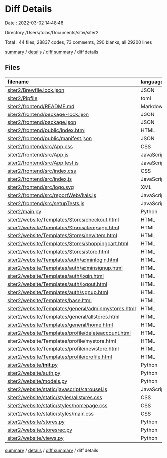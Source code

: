 # Diff Details

Date : 2022-03-02 14:48:48

Directory /Users/tolas/Documents/siter/siter2

Total : 44 files,  28837 codes, 73 comments, 290 blanks, all 29200 lines

[summary](results.md) / [details](details.md) / [diff summary](diff.md) / diff details

## Files
| filename | language | code | comment | blank | total |
| :--- | :--- | ---: | ---: | ---: | ---: |
| [siter2/Brewfile.lock.json](/siter2/Brewfile.lock.json) | JSON | 160 | 0 | 1 | 161 |
| [siter2/Pipfile](/siter2/Pipfile) | toml | 8 | 0 | 4 | 12 |
| [siter2/frontend/README.md](/siter2/frontend/README.md) | Markdown | 38 | 0 | 33 | 71 |
| [siter2/frontend/package-lock.json](/siter2/frontend/package-lock.json) | JSON | 27,276 | 0 | 1 | 27,277 |
| [siter2/frontend/package.json](/siter2/frontend/package.json) | JSON | 38 | 0 | 1 | 39 |
| [siter2/frontend/public/index.html](/siter2/frontend/public/index.html) | HTML | 20 | 23 | 1 | 44 |
| [siter2/frontend/public/manifest.json](/siter2/frontend/public/manifest.json) | JSON | 25 | 0 | 1 | 26 |
| [siter2/frontend/src/App.css](/siter2/frontend/src/App.css) | CSS | 3 | 0 | 1 | 4 |
| [siter2/frontend/src/App.js](/siter2/frontend/src/App.js) | JavaScript | 28 | 0 | 6 | 34 |
| [siter2/frontend/src/App.test.js](/siter2/frontend/src/App.test.js) | JavaScript | 7 | 0 | 2 | 9 |
| [siter2/frontend/src/index.css](/siter2/frontend/src/index.css) | CSS | 12 | 0 | 2 | 14 |
| [siter2/frontend/src/index.js](/siter2/frontend/src/index.js) | JavaScript | 12 | 3 | 3 | 18 |
| [siter2/frontend/src/logo.svg](/siter2/frontend/src/logo.svg) | XML | 1 | 0 | 0 | 1 |
| [siter2/frontend/src/reportWebVitals.js](/siter2/frontend/src/reportWebVitals.js) | JavaScript | 12 | 0 | 2 | 14 |
| [siter2/frontend/src/setupTests.js](/siter2/frontend/src/setupTests.js) | JavaScript | 1 | 4 | 1 | 6 |
| [siter2/main.py](/siter2/main.py) | Python | 4 | 2 | 2 | 8 |
| [siter2/website/Templates/Stores/checkout.html](/siter2/website/Templates/Stores/checkout.html) | HTML | 9 | 0 | 2 | 11 |
| [siter2/website/Templates/Stores/itempage.html](/siter2/website/Templates/Stores/itempage.html) | HTML | 21 | 0 | 1 | 22 |
| [siter2/website/Templates/Stores/newitem.html](/siter2/website/Templates/Stores/newitem.html) | HTML | 31 | 0 | 0 | 31 |
| [siter2/website/Templates/Stores/shoppingcart.html](/siter2/website/Templates/Stores/shoppingcart.html) | HTML | 33 | 0 | 2 | 35 |
| [siter2/website/Templates/Stores/store.html](/siter2/website/Templates/Stores/store.html) | HTML | 26 | 0 | 8 | 34 |
| [siter2/website/Templates/auth/adminlogin.html](/siter2/website/Templates/auth/adminlogin.html) | HTML | 19 | 0 | 4 | 23 |
| [siter2/website/Templates/auth/adminsignup.html](/siter2/website/Templates/auth/adminsignup.html) | HTML | 27 | 0 | 4 | 31 |
| [siter2/website/Templates/auth/login.html](/siter2/website/Templates/auth/login.html) | HTML | 15 | 0 | 2 | 17 |
| [siter2/website/Templates/auth/logout.html](/siter2/website/Templates/auth/logout.html) | HTML | 8 | 0 | 0 | 8 |
| [siter2/website/Templates/auth/signup.html](/siter2/website/Templates/auth/signup.html) | HTML | 23 | 0 | 4 | 27 |
| [siter2/website/Templates/base.html](/siter2/website/Templates/base.html) | HTML | 97 | 2 | 10 | 109 |
| [siter2/website/Templates/general/adminmystores.html](/siter2/website/Templates/general/adminmystores.html) | HTML | 12 | 0 | 1 | 13 |
| [siter2/website/Templates/general/allstores.html](/siter2/website/Templates/general/allstores.html) | HTML | 25 | 0 | 0 | 25 |
| [siter2/website/Templates/general/home.html](/siter2/website/Templates/general/home.html) | HTML | 110 | 1 | 13 | 124 |
| [siter2/website/Templates/profile/deleteaccount.html](/siter2/website/Templates/profile/deleteaccount.html) | HTML | 8 | 0 | 2 | 10 |
| [siter2/website/Templates/profile/mystore.html](/siter2/website/Templates/profile/mystore.html) | HTML | 26 | 0 | 2 | 28 |
| [siter2/website/Templates/profile/newstore.html](/siter2/website/Templates/profile/newstore.html) | HTML | 41 | 0 | 2 | 43 |
| [siter2/website/Templates/profile/profile.html](/siter2/website/Templates/profile/profile.html) | HTML | 43 | 0 | 2 | 45 |
| [siter2/website/__init__.py](/siter2/website/__init__.py) | Python | 31 | 3 | 12 | 46 |
| [siter2/website/auth.py](/siter2/website/auth.py) | Python | 124 | 9 | 19 | 152 |
| [siter2/website/models.py](/siter2/website/models.py) | Python | 48 | 0 | 16 | 64 |
| [siter2/website/static/javascript/carousel.js](/siter2/website/static/javascript/carousel.js) | JavaScript | 32 | 3 | 5 | 40 |
| [siter2/website/static/styles/allstores.css](/siter2/website/static/styles/allstores.css) | CSS | 5 | 0 | 0 | 5 |
| [siter2/website/static/styles/homepage.css](/siter2/website/static/styles/homepage.css) | CSS | 59 | 0 | 9 | 68 |
| [siter2/website/static/styles/main.css](/siter2/website/static/styles/main.css) | CSS | 0 | 0 | 1 | 1 |
| [siter2/website/stores.py](/siter2/website/stores.py) | Python | 127 | 14 | 45 | 186 |
| [siter2/website/storesrec.py](/siter2/website/storesrec.py) | Python | 35 | 2 | 16 | 53 |
| [siter2/website/views.py](/siter2/website/views.py) | Python | 157 | 7 | 47 | 211 |

[summary](results.md) / [details](details.md) / [diff summary](diff.md) / diff details